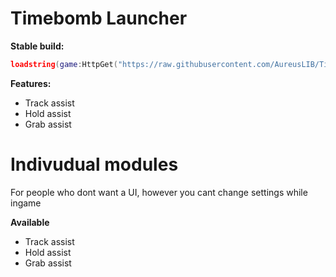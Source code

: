 # Timebomb Launcher

__Stable build:__
  
```Lua
loadstring(game:HttpGet("https://raw.githubusercontent.com/AureusLIB/TimeBombModules/refs/heads/main/Launcher.lua"))()
```

__Features:__
* Track assist
* Hold assist
* Grab assist

# Indivudual modules

For people who dont want a UI, however you cant change settings while ingame


__Available__
* Track assist
* Hold assist
* Grab assist
  
